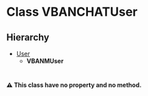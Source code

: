 # Class VBANCHATUser

## Hierarchy

-   [User](/docs/Classes/User.md)
    -   **VBANMUser**

#
#### :warning: This class have no property and no method.
